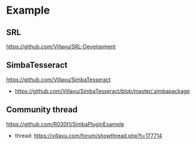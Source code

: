 # Example
## SRL
https://github.com/Villavu/SRL-Development

## SimbaTesseract
https://github.com/Villavu/SimbaTesseract
- https://github.com/Villavu/SimbaTesseract/blob/master/.simbapackage

## Community thread
https://github.com/R030t1/SimbaPluginExample
- thread: https://villavu.com/forum/showthread.php?t=177714
